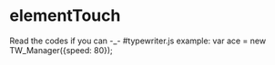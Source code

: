 # elementTouch
Read the codes if you can -_-
#typewriter.js
example:
var ace = new TW_Manager({speed: 80});